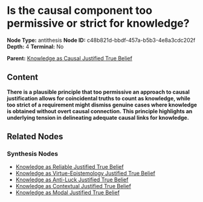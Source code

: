 # Is the causal component too permissive or strict for knowledge?

**Node Type:** antithesis
**Node ID:** c48b821d-bbdf-457a-b5b3-4e8a3cdc202f
**Depth:** 4
**Terminal:** No

**Parent:** [Knowledge as Causal Justified True Belief](knowledge-as-causal-justified-true-belief-synthesis-694abd37-7a88-4854-b004-eb1abaa73d9f.md)

## Content

**There is a plausible principle that too permissive an approach to causal justification allows for coincidental truths to count as knowledge, while too strict of a requirement might dismiss genuine cases where knowledge is obtained without overt causal connection. This principle highlights an underlying tension in delineating adequate causal links for knowledge.**

## Related Nodes

### Synthesis Nodes

- [Knowledge as Reliable Justified True Belief](knowledge-as-reliable-justified-true-belief-synthesis-34e43035-e0ef-4a0e-b3bf-ade2519faffe.md)
- [Knowledge as Virtue-Epistemology Justified True Belief](knowledge-as-virtue-epistemology-justified-true-belief-synthesis-4e1d9e6a-77be-4b5a-a8f5-61ebdbfdc914.md)
- [Knowledge as Anti-Luck Justified True Belief](knowledge-as-anti-luck-justified-true-belief-synthesis-84871147-57f6-461c-841d-5cbf354a66ab.md)
- [Knowledge as Contextual Justified True Belief](knowledge-as-contextual-justified-true-belief-synthesis-0b5eb35b-dc72-4ea3-a042-4a760c34fd3f.md)
- [Knowledge as Modal Justified True Belief](knowledge-as-modal-justified-true-belief-synthesis-819a554c-c309-4ae4-ae93-c3f01d27ae3f.md)
